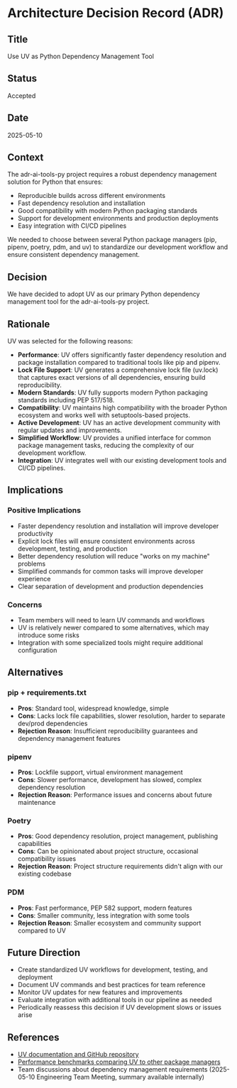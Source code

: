 # Architecture Decision Record (ADR)

## Title
Use UV as Python Dependency Management Tool

## Status
Accepted

## Date
2025-05-10

## Context
The adr-ai-tools-py project requires a robust dependency management solution for Python that ensures:
- Reproducible builds across different environments
- Fast dependency resolution and installation
- Good compatibility with modern Python packaging standards
- Support for development environments and production deployments
- Easy integration with CI/CD pipelines

We needed to choose between several Python package managers (pip, pipenv, poetry, pdm, and uv) to standardize our development workflow and ensure consistent dependency management.

## Decision
We have decided to adopt UV as our primary Python dependency management tool for the adr-ai-tools-py project.

## Rationale
UV was selected for the following reasons:

- **Performance**: UV offers significantly faster dependency resolution and package installation compared to traditional tools like pip and pipenv.
- **Lock File Support**: UV generates a comprehensive lock file (uv.lock) that captures exact versions of all dependencies, ensuring build reproducibility.
- **Modern Standards**: UV fully supports modern Python packaging standards including PEP 517/518.
- **Compatibility**: UV maintains high compatibility with the broader Python ecosystem and works well with setuptools-based projects.
- **Active Development**: UV has an active development community with regular updates and improvements.
- **Simplified Workflow**: UV provides a unified interface for common package management tasks, reducing the complexity of our development workflow.
- **Integration**: UV integrates well with our existing development tools and CI/CD pipelines.

## Implications
### Positive Implications
- Faster dependency resolution and installation will improve developer productivity
- Explicit lock files will ensure consistent environments across development, testing, and production
- Better dependency resolution will reduce "works on my machine" problems
- Simplified commands for common tasks will improve developer experience
- Clear separation of development and production dependencies

### Concerns
- Team members will need to learn UV commands and workflows
- UV is relatively newer compared to some alternatives, which may introduce some risks
- Integration with some specialized tools might require additional configuration

## Alternatives
### pip + requirements.txt
- **Pros**: Standard tool, widespread knowledge, simple
- **Cons**: Lacks lock file capabilities, slower resolution, harder to separate dev/prod dependencies
- **Rejection Reason**: Insufficient reproducibility guarantees and dependency management features

### pipenv
- **Pros**: Lockfile support, virtual environment management
- **Cons**: Slower performance, development has slowed, complex dependency resolution
- **Rejection Reason**: Performance issues and concerns about future maintenance

### Poetry
- **Pros**: Good dependency resolution, project management, publishing capabilities
- **Cons**: Can be opinionated about project structure, occasional compatibility issues
- **Rejection Reason**: Project structure requirements didn't align with our existing codebase

### PDM
- **Pros**: Fast performance, PEP 582 support, modern features
- **Cons**: Smaller community, less integration with some tools
- **Rejection Reason**: Smaller ecosystem and community support compared to UV

## Future Direction
- Create standardized UV workflows for development, testing, and deployment
- Document UV commands and best practices for team reference
- Monitor UV updates for new features and improvements
- Evaluate integration with additional tools in our pipeline as needed
- Periodically reassess this decision if UV development slows or issues arise

## References
- [UV documentation and GitHub repository](https://docs.astral.sh/uv/)
- [Performance benchmarks comparing UV to other package managers](https://github.com/astral-sh/uv/blob/main/BENCHMARKS.md)
- Team discussions about dependency management requirements (2025-05-10 Engineering Team Meeting, summary available internally)

